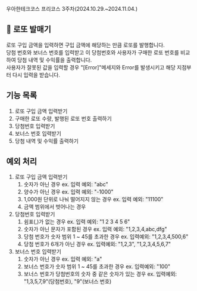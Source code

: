 우아한테크코스 프리코스 3주차(2024.10.29.~2024.11.04.)

## 🎰 로또 발매기
로또 구입 금액을 입력하면 구입 금액에 해당하는 만큼 로또를 발행합니다. </br>
당첨 번호와 보너스 번호를 입력받고 이 당첨번호와 사용자가 구매한 로또 번호를 비교하여 당첨 내역 및 수익률을 출력합니다. </br>
사용자가 잘못된 값을 입력할 경우 "[Error]"메세지와 Error를 발생시키고 해당 지점부터 다시 입력을 받습니다. </br>

## 기능 목록
1. 로또 구입 금액 입력받기
2. 구매한 로또 수량, 발행된 로또 번호 출력하기
3. 당첨번호 입력받기
4. 보너스 번호 입력받기
5. 당첨 내역 및 수익률 출력하기

## 예외 처리
1. 로또 구입 금액 입력받기
    1) 숫자가 아닌 경우 <span style="background-color:#F5F5F5">ex. 입력 예외: "abc"</span>
    2) 양수가 아닌 경우 <span style="background-color:#F5F5F5">ex. 입력 예외: "-1000"</span>
    3) 1,000원 단위로 나눠 떨어지지 않는 경우 <span style="background-color:#F5F5F5">ex. 입력 예외: "11100"</span>
    4) 금액 범위에서 벗어나는 경우
2. 당첨번호 입력받기
    1) 쉼표(,)가 없는 경우 <span style="background-color:#F5F5F5">ex. 입력 예외: "1 2 3 4 5 6"</span>
    2) 숫자가 아닌 문자가 포함된 경우 <span style="background-color:#F5F5F5">ex. 입력 예외: "1,2,3,4,abc,dfg"</span>
    3) 당첨 번호가 숫자 범위 1 ~ 45를 초과한 경우 <span style="background-color:#F5F5F5">ex. 입력예외: "1,2,3,4,500,6"</span>
    4) 당첨 번호가 6개가 아닌 경우 <span style="background-color:#F5F5F5">ex. 입력예외: "1,2,3", "1,2,3,4,5,6,7"</span>
3. 보너스 번호 입력받기
    1) 숫자가 아닌 경우 <span style="background-color:#F5F5F5">ex. 입력 예외: "a"</span>
    2) 보너스 번호가 숫자 범위 1 ~ 45를 초과한 경우 <span style="background-color:#F5F5F5">ex. 입력예외: "100"</span>
    3) 보너스 번호가 당첨번호의 숫자 중 같은 숫자가 있는 경우 <span style="background-color:#F5F5F5">ex. 입력예외: "1,3,5,7,9"(당첨번호), "9"(보너스 번호)</span>
